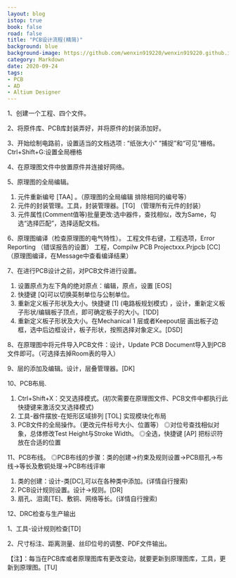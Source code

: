 ```yaml
---
layout: blog
istop: true
book: false              
road: false            
title: "PCB设计流程(精简)"
background: blue
background-image: https://github.com/wenxin919220/wenxin919220.github.io/blob/master/_posts/%E6%8A%80%E6%9C%AF/2020/09/2020-09-24-PCB%E8%AE%BE%E8%AE%A1%E6%B5%81%E7%A8%8B(%E7%B2%BE%E7%AE%80)_00.jpg?raw=true
category: Markdown
date: 2020-09-24
tags:
- PCB
- AD
- Altium Designer
---
```




1、创建一个工程、四个文件。

2、将原件库、PCB库封装弄好，并将原件的封装添加好。

3、开始绘制电路前，设置适当的文档选项 : “纸张大小” “捕捉”和“可见”栅格。Ctrl+Shift+G:设置全局栅格

4、在原理图文件中放置原件并连接好网络。

5、原理图的全局编辑。

1. 元件重新编号 [TAA] 。（原理图的全局编辑 排除相同的编号等）
2. 元件的封装管理。工具，封装管理器。[TG] （管理所有元件的封装）
3. 元件属性(Comment值等)批量更改:选中器件，查找相似，改为Same，勾选“选择匹配”，选择适配文档。

6、原理图编译（检查原理图的电气特性）。
工程文件右键，工程选项，Error Reporting （错误报告的设置）
工程，Compilw PCB Projectxxx.Prjpcb  [CC] （原理图编译，在Message中查看编译结果）

7、在进行PCB设计之前，对PCB文件进行设置。

1. 设置原点为左下角的绝对原点：编辑，原点，设置 [EOS]
2. 快捷键 [Q]可以切换英制单位与公制单位。
3. 重新定义板子形状及大小。快捷键 [1] (电路板规划模式) ，设计，重新定义板子形状/编辑板子顶点，即可确定板子的大小。[1DD]
4. 重新定义板子形状及大小。在Mechanical 1 层或者Keepout层   画出板子边框，选中后边框设计，板子形状，按照选择对象定义。[DSD]

8、在原理图中将元件导入PCB文件：设计，Update PCB Document导入到PCB文件即可。（可选择去掉Room表的导入）

9、层的添加及编辑。设计，层叠管理器。[DK]

10、PCB布局.
1. Ctrl+Shift+X：交叉选择模式。(初次需要在原理图文件、PCB文件中都执行此快捷键来激活交叉选择模式)
2. 工具-器件摆放-在矩形区域排列 [TOL]  实现模块化布局
3. PCB文件的全局操作。（更改元件标号大小、位置等）
    ◎对位号查找相似对象，总体修改Test Height与Stroke Width。
    ◎全选，快捷键 [AP] 把标识符放在合适的位置

11、PCB布线。
    ◎PCB布线的步骤：类的创建->约束及规则设置->PCB扇孔->布线->等长及敷铜处理->PCB布线评审
1. 类的创建：设计-类[DC],可以在各种类中添加。(详情自行搜索)
2. PCB设计规则设置。设计->规则。[DR]
3. 扇孔、泪滴[TE]、敷铜、网络等长。(详情自行搜索)
   
12、DRC检查与生产输出

1、工具-设计规则检查[TD]

2、尺寸标注、距离测量、丝印位号的调整、PDF文件输出。

【注】：每当在PCB库或者原理图库有更改变动，就要更新到原理图库，工具，更新到原理图。[TU]